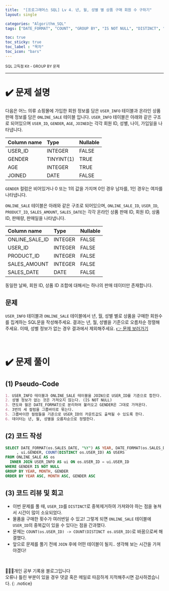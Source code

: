 ```yaml
---
title:  "[프로그래머스 SQL] Lv 4. 년, 월, 성별 별 상품 구매 회원 수 구하기"
layout: single

categories: "Algorithm_SQL"
tags: ["DATE_FORMAT", "COUNT", "GROUP BY", "IS NOT NULL", "DISTINCT", "JOIN"]

toc: true
toc_sticky: true
toc_label : "목차"
toc_icon: "bars"
---
```


<small>SQL 고득점 Kit - GROUP BY 문제</small>

***

# <span class="half_HL">✔️ 문제 설명</span>
다음은 어느 의류 쇼핑몰에 가입한 회원 정보를 담은 ```USER_INFO``` 테이블과 온라인 상품 판매 정보를 담은 ```ONLINE_SALE``` 테이블 입니다. ```USER_INFO``` 테이블은 아래와 같은 구조로 되어있으며 ```USER_ID```, ```GENDER```, ```AGE```, ```JOINED```는 각각 회원 ID, 성별, 나이, 가입일을 나타냅니다.

|Column name|	Type|	Nullable|
|:----|:------|:-----|
|USER_ID|	INTEGER|	FALSE|
|GENDER	|TINYINT(1)|	TRUE|
|AGE	|INTEGER|	TRUE|
|JOINED	|DATE|	FALSE|

```GENDER``` 컬럼은 비어있거나 0 또는 1의 값을 가지며 0인 경우 남자를, 1인 경우는 여자를 나타냅니다.

```ONLINE_SALE``` 테이블은 아래와 같은 구조로 되어있으며, ```ONLINE_SALE_ID```, ```USER_ID```, ```PRODUCT_ID```, ```SALES_AMOUNT```, ```SALES_DATE```는 각각 온라인 상품 판매 ID, 회원 ID, 상품 ID, 판매량, 판매일을 나타냅니다.

|Column name|	Type|	Nullable|
|:---------|:-----|:----------|
|ONLINE_SALE_ID|	INTEGER|	FALSE|
|USER_ID|	INTEGER|	FALSE|
|PRODUCT_ID|	INTEGER	|FALSE|
|SALES_AMOUNT|	INTEGER|	FALSE|
|SALES_DATE|	DATE|	FALSE|

동일한 날짜, 회원 ID, 상품 ID 조합에 대해서는 하나의 판매 데이터만 존재합니다.

## 문제
```USER_INFO``` 테이블과 ```ONLINE_SALE``` 테이블에서 년, 월, 성별 별로 상품을 구매한 회원수를 집계하는 SQL문을 작성해주세요. 결과는 년, 월, 성별을 기준으로 오름차순 정렬해주세요. 이때, 성별 정보가 없는 경우 결과에서 제외해주세요. [👉 문제 보러가기](https://school.programmers.co.kr/learn/courses/30/lessons/131532)

<br>

# <span class="half_HL">✔️ 문제 풀이</span>
## (1) Pseudo-Code
```markdown
1. USER_INFO 테이블과 ONLINE_SALE 테이블을 JOIN으로 USER_ID를 기준으로 합친다.
2. 성별 정보가 없는 것은 가져오지 않는다. (IS NOT NULL)
3. 연도와 월은 DATE_FORMAT으로 분리하여 불러오고 GENDER은 그대로 가져온다.
4. 3번의 세 컬럼을 그룹바이로 묶는다.
5. 그룹바이한 컬럼들을 기준으로 USER_ID의 카운트값도 출력될 수 있도록 한다.
6. 데이터는 년, 월, 성별을 오름차순으로 정렬한다.
```

## (2) 코드 작성
```sql
SELECT DATE_FORMAT(os.SALES_DATE, "%Y") AS YEAR, DATE_FORMAT(os.SALES_DATE, "%m") AS MONTH
     , ui.GENDER, COUNT(DISTINCT os.USER_ID) AS USERS
FROM ONLINE_SALE AS os
  INNER JOIN USER_INFO AS ui ON os.USER_ID = ui.USER_ID
WHERE GENDER IS NOT NULL
GROUP BY YEAR, MONTH, GENDER
ORDER BY YEAR ASC, MONTH ASC, GENDER ASC
```

## (3) 코드 리뷰 및 회고
- 이번 문제를 풀 때, ```USER_ID```를 ```DISTINCT```로 중복제거하여 가져와야 하는 점을 놓쳐서 시간이 많이 소요되었다.
- 물품을 구매한 횟수가 여러번일 수 있고! 그렇게 되면 ```ONLINE_SALE``` 테이블에 ```USER_ID```의 중복값이 있을 수 있다는 점을 간과했다.
- 문제는 ```COUNT(os.USER_ID) -> COUNT(DISTINCT os.USER_ID)```로 바꿈으로써 해결했다.
- 앞으로 문제를 풀기 전에 ```JOIN``` 후에 어떤 테이블이 될지.. 생각해 보는 시간을 가져야겠다!

<br>

👩🏻‍💻개인 공부 기록용 블로그입니다
<br>오류나 틀린 부분이 있을 경우 댓글 혹은 메일로 따끔하게 지적해주시면 감사하겠습니다.
{: .notice}

